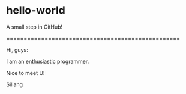# hello-world
A small step in GitHub!

==================================================

Hi, guys:

I am an enthusiastic programmer.

Nice to meet U!

Siliang
